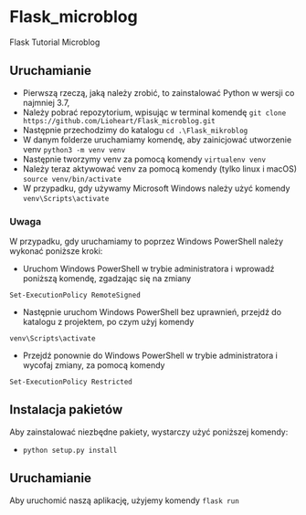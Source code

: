 # Flask_microblog
Flask Tutorial Microblog

## Uruchamianie
 * Pierwszą rzeczą, jaką należy zrobić, to zainstalować Python w wersji co najmniej 3.7,
 * Należy pobrać repozytorium, wpisując w terminal komendę 
 `git clone https://github.com/Lioheart/Flask_microblog.git`
 * Następnie przechodzimy do katalogu `cd .\Flask_mikroblog`
 * W danym folderze uruchamiamy komendę, aby zainicjować utworzenie venv `python3 -m venv venv`
 * Następnie tworzymy venv za pomocą komendy `virtualenv venv`
 * Należy teraz aktywować venv za pomocą komendy (tylko linux i macOS) `source venv/bin/activate`
 * W przypadku, gdy używamy Microsoft Windows należy użyć komendy `venv\Scripts\activate`

### Uwaga 
W przypadku, gdy uruchamiamy to poprzez Windows PowerShell należy wykonać poniższe kroki:
 * Uruchom Windows PowerShell w trybie administratora i wprowadź poniższą komendę, zgadzając się na zmiany 
 
 ```
 Set-ExecutionPolicy RemoteSigned
```
 * Następnie uruchom Windows PowerShell bez uprawnień, przejdź do katalogu z projektem, po czym użyj komendy 
 ```
 venv\Scripts\activate
```
 * Przejdź ponownie do Windows PowerShell w trybie administratora i wycofaj zmiany, za pomocą komendy 
 ```
 Set-ExecutionPolicy Restricted
```
 
## Instalacja pakietów
Aby zainstalować niezbędne pakiety, wystarczy użyć poniższej komendy:
 * ```python setup.py install```
 
## Uruchamianie
Aby uruchomić naszą aplikację, użyjemy komendy ```flask run```